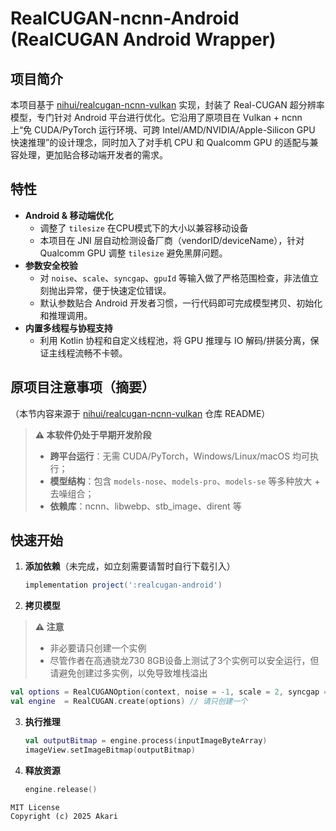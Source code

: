 # RealCUGAN-ncnn-Android (RealCUGAN Android Wrapper)

## 项目简介
本项目基于 [nihui/realcugan-ncnn-vulkan](https://github.com/nihui/realcugan-ncnn-vulkan) 实现，封装了 Real-CUGAN 超分辨率模型，专门针对 Android 平台进行优化。它沿用了原项目在 Vulkan + ncnn 上“免 CUDA/PyTorch 运行环境、可跨 Intel/AMD/NVIDIA/Apple-Silicon GPU 快速推理”的设计理念，同时加入了对手机 CPU 和 Qualcomm GPU 的适配与兼容处理，更加贴合移动端开发者的需求。

## 特性
- **Android & 移动端优化**
  - 调整了 `tilesize` 在CPU模式下的大小以兼容移动设备
  - 本项目在 JNI 层自动检测设备厂商（vendorID/deviceName），针对 Qualcomm GPU 调整 `tilesize` 避免黑屏问题。
- **参数安全校验**
  - 对 `noise`、`scale`、`syncgap`、`gpuId` 等输入做了严格范围检查，非法值立刻抛出异常，便于快速定位错误。
  - 默认参数贴合 Android 开发者习惯，一行代码即可完成模型拷贝、初始化和推理调用。
- **内置多线程与协程支持**
  - 利用 Kotlin 协程和自定义线程池，将 GPU 推理与 IO 解码/拼装分离，保证主线程流畅不卡顿。

## 原项目注意事项（摘要）
（本节内容来源于 [nihui/realcugan-ncnn-vulkan](https://github.com/nihui/realcugan-ncnn-vulkan) 仓库 README）
> **⚠️ 本软件仍处于早期开发阶段**
>
> - **跨平台运行**：无需 CUDA/PyTorch，Windows/Linux/macOS 均可执行；  
> - **模型结构**：包含 `models-nose`、`models-pro`、`models-se` 等多种放大 + 去噪组合；  
> - **依赖库**：ncnn、libwebp、stb_image、dirent 等  

## 快速开始
1. **添加依赖**（未完成，如立刻需要请暂时自行下载引入）
   ```groovy
   implementation project(':realcugan-android')
   ```
2. **拷贝模型**

  > **⚠️ 注意**
  > - 非必要请只创建一个实例
  > - 尽管作者在高通骁龙730 8GB设备上测试了3个实例可以安全运行，但请避免创建过多实例，以免导致堆栈溢出
  ```kotlin
  val options = RealCUGANOption(context, noise = -1, scale = 2, syncgap = 3, gpuId = 0)
  val engine  = RealCUGAN.create(options) // 请只创建一个
  ```
3. **执行推理**
   ```kotlin
   val outputBitmap = engine.process(inputImageByteArray)
   imageView.setImageBitmap(outputBitmap)
   ```
4. **释放资源**
   ```kotlin
   engine.release()
   ```

```
MIT License
Copyright (c) 2025 Akari
```
